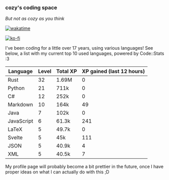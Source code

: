 ### cozy's coding space
*But not as cozy as you think*

[![wakatime](https://wakatime.com/badge/user/c0ba07bb-3421-41be-bd1a-d611e670f250.svg)](https://wakatime.com/@c0ba07bb-3421-41be-bd1a-d611e670f250)

[![ko-fi](https://ko-fi.com/img/githubbutton_sm.svg)](https://ko-fi.com/J3J75ITL4)

I've been coding for a little over 17 years, using various languages! See below, a list with my current top 10 used languages, powered by Code::Stats :3
    
| Language | Level | Total XP | XP gained (last 12 hours) |
| --- | --- | --- | --- |
| Rust | 32 | 1.69M | 0 |
| Python | 21 | 711k | 0 |
| C# | 12 | 252k | 0 |
| Markdown | 10 | 164k | 49 |
| Java | 7 | 102k | 0 |
| JavaScript | 6 | 61.3k | 241 |
| LaTeX | 5 | 49.7k | 0 |
| Svelte | 5 | 45k | 111 |
| JSON | 5 | 40.9k | 4 |
| XML | 5 | 40.5k | 7 |
    
My profile page will probably become a bit prettier in the future, once I have proper ideas on what I can actually do with this ;D